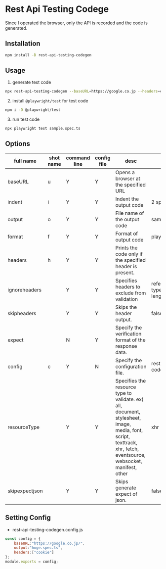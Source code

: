 

# Rest Api Testing Codege

Since I operated the browser, only the API is recorded and the code is generated.

## Installation

```bash
npm install -D rest-api-testing-codegen
```

## Usage

1. generate test code

```bash
npx rest-api-testing-codegen --baseURL=https://google.co.jp --headers=cookie
```

2. install `@playwright/test` for test code

```bash
npm i -D @playwright/test
```

3. run test code

```bash
npx playwright test sample.spec.ts
```

## Options

| full name | shot name | command line | config file | desc | defaults |
| -- | -- | -- | -- | -- | -- |
| baseURL | u | Y | Y | Opens a browser at the specified URL | |
| indent | i | Y | Y | Indent the output code | 2 spaces |
| output | o | Y | Y | File name of the output code | sample.spec.ts |
| format | f | Y | Y | Format of output code | playwright |
| headers | h | Y | Y | Prints the code only if the specified header is present. | |
| ignoreheaders |  | Y | Y | Specifies headers to exclude from validation | referer,content-type,content-length |
| skipheaders |  | Y | Y | Skips the header output. | false |
| expect | | N | Y | Specify the verification format of the response data. | |
| config | c | Y | N | Specify the configuration file. | rest-api-testing-codegen.config.js |
| resourceType |  | Y | Y | Specifies the resource type to validate. ex) all, document, stylesheet, image, media, font, script, texttrack, xhr, fetch, eventsource, websocket, manifest, other | xhr |
skipexpectjson |  | Y | Y | Skips generate expect of json. | false |

## Setting Config

- rest-api-testing-codegen.config.js

```javascript
const config = {
    baseURL:"https://google.co.jp/",
    output:"hoge.spec.ts",
    headers:["cookie"]
};
module.exports = config;
```
